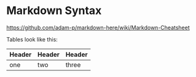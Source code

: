 # Markdown Syntax

https://github.com/adam-p/markdown-here/wiki/Markdown-Cheatsheet

Tables look like this:

| Header | Header | Header |
| ------ | ------ | ------ |
| one    | two    | three  |
